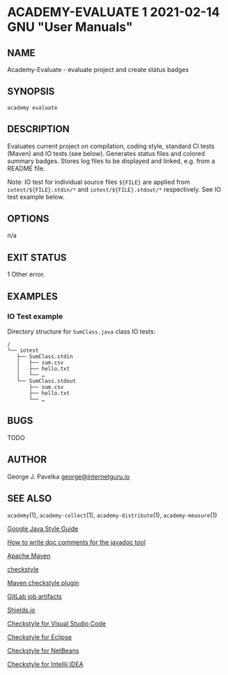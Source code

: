 # ACADEMY-EVALUATE 1 2021-02-14 GNU "User Manuals"

## NAME

Academy-Evaluate - evaluate project and create status badges

## SYNOPSIS

`academy evaluate`

## DESCRIPTION

Evaluates current project on compilation, coding style, standard CI tests (Maven) and IO tests (see below). Generates status files and colored summary badges. Stores log files to be displayed and linked, e.g. from a README file.

Note: IO test for individual source files `${FILE}` are applied from `iotest/${FILE}.stdin/*` and `iotest/${FILE}.stdout/*` respectively. See IO test example below.

## OPTIONS

n/a

## EXIT STATUS

1      Other error.

## EXAMPLES

### IO Test example

Directory structure for `SumClass.java` class IO tests:

```
/
└── iotest
   ├── SumClass.stdin
   │   ├── sum.csv
   │   ├── hello.txt
   │   └── …
   └── SumClass.stdout
       ├── sum.csv
       ├── hello.txt
       └── …
```

## BUGS

TODO

## AUTHOR

George J. Pavelka <george@internetguru.io>

## SEE ALSO

`academy`(1), `academy-collect`(1), `academy-distribute`(1), `academy-measure`(1)


[Google Java Style Guide](https://google.github.io/styleguide/javaguide.html)

[How to write doc comments for the javadoc tool](https://www.oracle.com/technical-resources/articles/java/javadoc-tool.html)

[Apache Maven](https://maven.apache.org/)

[checkstyle](https://checkstyle.sourceforge.io/)

[Maven checkstyle plugin](https://maven.apache.org/plugins/maven-checkstyle-plugin/)

[GitLab job artifacts](https://docs.gitlab.com/ee/ci/pipelines/job_artifacts.html)

[Shields.io](https://shields.io/)


[Checkstyle for Visual Studio Code](https://marketplace.visualstudio.com/items?itemName=shengchen.vscode-checkstyle)

[Checkstyle for Eclipse](https://checkstyle.org/eclipse-cs/#!/)

[Checkstyle for NetBeans](https://checkstyle.org/netbeans.html)

[Checkstyle for Intellij IDEA](https://checkstyle.org/idea.html)
